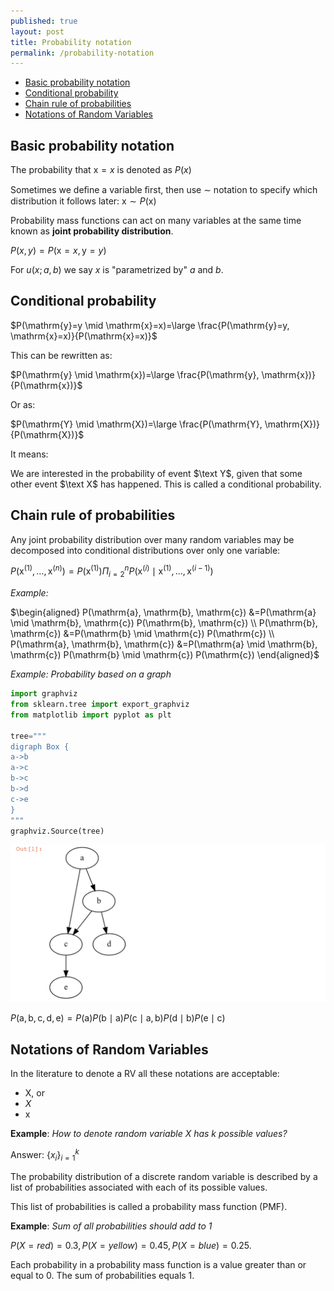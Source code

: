 ```yaml
---
published: true
layout: post
title: Probability notation
permalink: /probability-notation
---
```

- [Basic probability notation](#basic-probability-notation)
- [Conditional probability](#conditional-probability)
- [Chain rule of probabilities](#chain-rule-of-probabilities)
- [Notations of Random Variables](#notations-of-random-variables)

## Basic probability notation
The probability that $\mathrm x = x$ is denoted as $P(x)$

Sometimes we deﬁne a variable ﬁrst, then use $\sim$ notation to
specify which distribution it follows later: $\mathrm x ∼ P(\mathrm x)$

Probability mass functions can act on many variables at the same time known as **joint probability distribution**. 

$P(x, y) = P(\mathrm x=x, \mathrm y=y)$

For $u(x;a, b)$ we say $x$ is "parametrized by" $a$ and $b$.

## Conditional probability

$P(\mathrm{y}=y \mid \mathrm{x}=x)=\large \frac{P(\mathrm{y}=y, \mathrm{x}=x)}{P(\mathrm{x}=x)}$

This can be rewritten as:

$P(\mathrm{y} \mid \mathrm{x})=\large \frac{P(\mathrm{y}, \mathrm{x})}{P(\mathrm{x})}$

Or as:

$P(\mathrm{Y} \mid \mathrm{X})=\large \frac{P(\mathrm{Y}, \mathrm{X})}{P(\mathrm{X})}$


It means:

We are interested in the probability of event $\text Y$, given that some
other event $\text X$ has happened. This is called a conditional probability.


## Chain rule of probabilities

Any joint probability distribution over many random variables may be decomposed
into conditional distributions over only one variable:

$P\left(\mathrm{x}^{(1)}, \ldots, \mathrm{x}^{(n)}\right)=P\left(\mathrm{x}^{(1)}\right) \Pi_{i=2}^{n} P\left(\mathrm{x}^{(i)} \mid \mathrm{x}^{(1)}, \ldots, \mathrm{x}^{(i-1)}\right)$

_Example:_

$\begin{aligned} P(\mathrm{a}, \mathrm{b}, \mathrm{c}) &=P(\mathrm{a} \mid \mathrm{b}, \mathrm{c}) P(\mathrm{b}, \mathrm{c}) \\ P(\mathrm{b}, \mathrm{c}) &=P(\mathrm{b} \mid \mathrm{c}) P(\mathrm{c}) \\ P(\mathrm{a}, \mathrm{b}, \mathrm{c}) &=P(\mathrm{a} \mid \mathrm{b}, \mathrm{c}) P(\mathrm{b} \mid \mathrm{c}) P(\mathrm{c}) \end{aligned}$

_Example: Probability based on a graph_

```python
import graphviz
from sklearn.tree import export_graphviz
from matplotlib import pyplot as plt

tree="""
digraph Box {
a->b 
a->c 
b->c
b->d
c->e
}
"""
graphviz.Source(tree)
```
![graphviz](/images/2021/graph.png)


$P(\mathrm{a}, \mathrm{b}, \mathrm{c}, \mathrm{d}, \mathrm{e})=P(\mathrm{a}) P(\mathrm{b} \mid \mathrm{a}) P(\mathrm{c} \mid \mathrm{a}, \mathrm{b}) P(\mathrm{d} \mid \mathrm{b}) P(\mathrm{e} \mid \mathrm{c})$


## Notations of Random Variables

In the literature to denote a RV all these notations are acceptable:

* $\mathrm X$, or
* $X$
* $\mathrm x$

**Example**: _How to denote random variable $X$ has $k$ possible values?_

Answer:
$\{x_i\}_{i=1}^k$


The probability distribution of a discrete random variable is described by a list of probabilities associated with each of its possible values. 

This list of probabilities is called a probability mass function (PMF).

**Example**: _Sum of all probabilities should add to 1_

$P(X = red) = 0.3, P(X = yellow) = 0.45, P(X = blue) = 0.25$.

Each probability in a probability mass function is a value greater than or equal
to 0. The sum of probabilities equals 1.